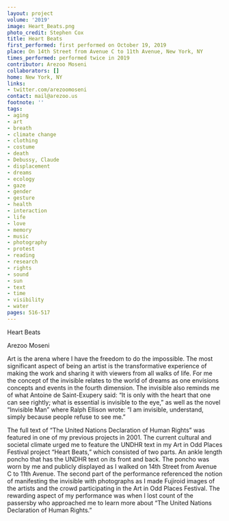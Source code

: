 ```yaml
---
layout: project
volume: '2019'
image: Heart_Beats.png
photo_credit: Stephen Cox
title: Heart Beats
first_performed: first performed on October 19, 2019
place: On 14th Street from Avenue C to 11th Avenue, New York, NY
times_performed: performed twice in 2019
contributor: Arezoo Moseni
collaborators: []
home: New York, NY
links:
- twitter.com/arezoomoseni
contact: mail@arezoo.us
footnote: ''
tags:
- aging
- art
- breath
- climate change
- clothing
- costume
- death
- Debussy, Claude
- displacement
- dreams
- ecology
- gaze
- gender
- gesture
- health
- interaction
- life
- love
- memory
- music
- photography
- protest
- reading
- research
- rights
- sound
- sun
- text
- time
- visibility
- water
pages: 516-517
---
```


Heart Beats

Arezoo Moseni

Art is the arena where I have the freedom to do the impossible. The most significant aspect of being an artist is the transformative experience of making the work and sharing it with viewers from all walks of life. For me the concept of the invisible relates to the world of dreams as one envisions concepts and events in the fourth dimension. The invisible also reminds me of what Antoine de Saint-Exupery said: “It is only with the heart that one can see rightly; what is essential is invisible to the eye,” as well as the novel “Invisible Man” where Ralph Ellison wrote: “I am invisible, understand, simply because people refuse to see me.”

The full text of “The United Nations Declaration of Human Rights” was featured in one of my previous projects in 2001. The current cultural and societal climate urged me to feature the UNDHR text in my Art in Odd Places Festival project “Heart Beats,” which consisted of two parts. An ankle length poncho that has the UNDHR text on its front and back. The poncho was worn by me and publicly displayed as I walked on 14th Street from Avenue C to 11th Avenue. The second part of the performance referenced the notion of manifesting the invisible with photographs as I made Fujiroid images of the artists and the crowd participating in the Art in Odd Places Festival. The rewarding aspect of my performance was when I lost count of the passersby who approached me to learn more about “The United Nations Declaration of Human Rights.”
